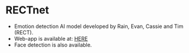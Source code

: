 # RECTnet
* Emotion detection AI model developed by Rain, Evan, Cassie and Tim (RECT).
* Web-app is available at: [HERE](http://RECTnet.ml/demo)
* Face detection is also available.


